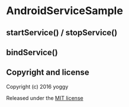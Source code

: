 AndroidServiceSample
====

startService() / stopService()
----


bindService()
----


Copyright and license
----
Copyright (c) 2016 yoggy

Released under the [MIT license](LICENSE.txt)